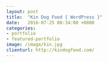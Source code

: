 ```yaml
---
layout: post
title:  "Kin Dog Food { WordPress }"
date:   2016-07-25 08:34:00 +0800
categories:
- portfolio
- featured-portfolio
image: /image/kin.jpg
clienturl: http://kindogfood.com/
---
```

